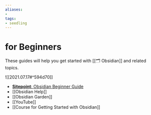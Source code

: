 ```yaml
---
aliases: 
- 
tags:
- seedling
---
```


# for Beginners

These guides will help you get started with [[🗂️ Obsidian]] and related topics.

![[2021.07.17#^594d70]]
- [**Sitepoint**: Obsidian Beginner Guide](https://www.sitepoint.com/obsidian-beginner-guide/)
- [[Obsidian Help]]
- [[Obsidian Garden]]
- [[YouTube]]
- [[Course for Getting Started with Obsidian]]